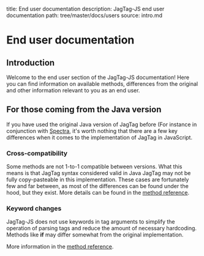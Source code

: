 title: End user documentation
description: JagTag-JS end user documentation
path: tree/master/docs/users
source: intro.md

# End user documentation

## Introduction

Welcome to the end user section of the JagTag-JS documentation! Here you can find information on available methods, differences from the original and other information relevant to you as an end user.

## For those coming from the Java version

If you have used the original Java version of JagTag before (For instance in conjunction with [Spectra](https://github.com/jagrosh/Spectra), it's worth nothing that there are a few key differences when it comes to the implementation of JagTag in JavaScript.

### Cross-compatibility

Some methods are not 1-to-1 compatible between versions. What this means is that JagTag syntax considered valid in Java JagTag may not be fully copy-pasteable in this implementation. These cases are fortunately few and far between, as most of the differences can be found under the hood, but they exist. More details can be found in the [method reference](/users/methods/home).

### Keyword changes

JagTag-JS does not use keywords in tag arguments to simplify the operation of parsing tags and reduce the amount of necessary hardcoding. Methods like **if** may differ somewhat from the original implementation.

More information in the [method reference](/users/methods/home).
